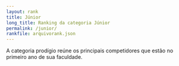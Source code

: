 ```yaml
---
layout: rank
title: Júnior
long_title: Ranking da categoria Júnior
permalink: /junior/
rankfile: arquivorank.json
---
```



A categoria prodígio reúne os principais competidores que
estão no primeiro ano de sua faculdade.
